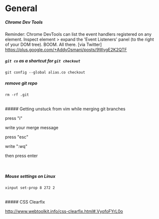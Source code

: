 # General

##### Chrome Dev Tools
Reminder: Chrome DevTools can list the event handlers registered on any element. 
Inspect element > expand the 'Event Listeners' panel (to the right of your DOM tree). 
BOOM. All there.
[via Twitter] https://plus.google.com/+AddyOsmani/posts/9WvgE2K2QTF
<br>

##### `git co` as a shortcut for `git checkout`
`git config --global alias.co checkout`
<br>

##### remove git repo
`rm -rf .git`

<br>
##### Getting unstuck from vim while merging git branches

press "i"

write your merge message

press "esc"

write ":wq"

then press enter

<br>

##### Mouse settings on Linux
`xinput set-prop 8 272 2`

<br>
##### CSS Clearfix

http://www.webtoolkit.info/css-clearfix.html#.VyofoFYrL0o
